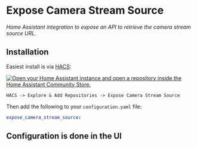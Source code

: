 # Expose Camera Stream Source

_Home Assistant integration to expose an API to retrieve the camera stream source URL._

## Installation

Easiest install is via [HACS](https://hacs.xyz/):

[![Open your Home Assistant instance and open a repository inside the Home Assistant Community Store.](https://my.home-assistant.io/badges/hacs_repository.svg)](https://my.home-assistant.io/redirect/hacs_repository/?owner=felipecrs&repository=https%3A%2F%2Fgithub.com%2Ffelipecrs%2Fhass-expose-camera-stream-source&category=camera)

`HACS -> Explore & Add Repositories -> Expose Camera Stream Source`

Then add the following to your `configuration.yaml` file:

```yaml
expose_camera_stream_source:
```

## Configuration is done in the UI

<!---->
